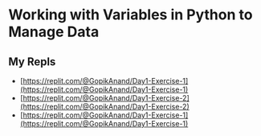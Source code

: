 # Working with Variables in Python to Manage Data
## My Repls
* [https://replit.com/@GopikAnand/Day1-Exercise-1](https://replit.com/@GopikAnand/Day1-Exercise-1)
* [https://replit.com/@GopikAnand/Day1-Exercise-2](https://replit.com/@GopikAnand/Day1-Exercise-2)
* [https://replit.com/@GopikAnand/Day1-Exercise-1](https://replit.com/@GopikAnand/Day1-Exercise-1)
